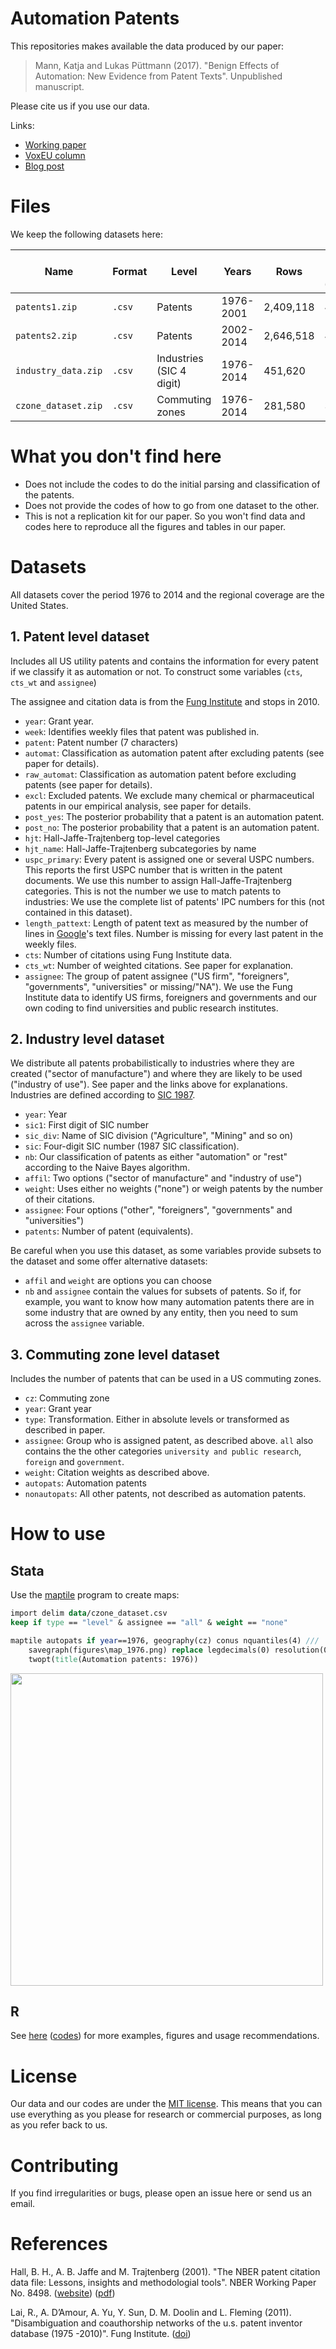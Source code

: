# Automation Patents

This repositories makes available the data produced by our paper: 

>Mann, Katja and Lukas Püttmann (2017). "Benign Effects of Automation: New Evidence from Patent Texts". Unpublished manuscript.

Please cite us if you use our data.

Links:

- [Working paper](https://papers.ssrn.com/sol3/papers.cfm?abstract_id=2959584)
- [VoxEU column](https://voxeu.org/article/benign-effects-automation-new-evidence)
- [Blog post](http://lukaspuettmann.com//2017/09/22/automation-patents-paper/)

# Files

We keep the following datasets here:

| Name | Format | Level | Years | Rows | Approx. size (zipped) |
| ------------- | ------------- | ------------- | ------------- | ------------- | ------------- | 
| `patents1.zip`  | `.csv` | Patents | 1976-2001 | 2,409,118 | 44 MB |
| `patents2.zip`  | `.csv` | Patents | 2002-2014 | 2,646,518 | 43 MB |
| `industry_data.zip`  | `.csv` | Industries (SIC 4 digit) | 1976-2014 | 451,620 | 12 MB |
| `czone_dataset.zip`  | `.csv` | Commuting zones | 1976-2014 | 281,580 | 3.4 MB |


# What you don't find here

- Does not include the codes to do the initial parsing and classification of the patents.
- Does not provide the codes of how to go from one dataset to the other.
- This is not a replication kit for our paper. So you won't find data and codes here to reproduce all the figures and tables in our paper.

# Datasets

All datasets cover the period 1976 to 2014 and the regional coverage are the United States. 

## 1. Patent level dataset

Includes all US utility patents and contains the information for every patent if we classify it as automation or not. To construct some variables (`cts`, `cts_wt` and `assignee`)

The assignee and citation data is from the [Fung Institute](https://github.com/funginstitute/downloads) and stops in 2010.

- `year`: Grant year.
- `week`: Identifies weekly files that patent was published in.
- `patent`: Patent number (7 characters)
- `automat`: Classification as automation patent after excluding patents (see paper for details).
- `raw_automat`: Classification as automation patent before excluding patents (see paper for details).
- `excl`: Excluded patents. We exclude many chemical or pharmaceutical patents in our empirical analysis, see paper for details.
- `post_yes`: The posterior probability that a patent is an automation patent.
- `post_no`: The posterior probability that a patent is an automation patent.
- `hjt`: Hall-Jaffe-Trajtenberg top-level categories
- `hjt_name`: Hall-Jaffe-Trajtenberg subcategories by name
- `uspc_primary`: Every patent is assigned one or several USPC numbers. This reports the first USPC number that is written in the patent documents. We use this number to assign Hall-Jaffe-Trajtenberg categories. This is not the number we use to match patents to industries: We use the complete list of patents' IPC numbers for this (not contained in this dataset). 
- `length_pattext`: Length of patent text as measured by the number of lines in [Google](https://www.google.com/googlebooks/uspto-patents-grants-text.html)'s text files. Number is missing for every last patent in the weekly files.
- `cts`: Number of citations using Fung Institute data.
- `cts_wt`: Number of weighted citations. See paper for explanation.
- `assignee`: The group of patent assignee ("US firm", "foreigners", "governments", "universities" or missing/"NA"). We use the Fung Institute data to identify US firms, foreigners and governments and our own coding to find universities and public research institutes. 


## 2. Industry level dataset

We distribute all patents probabilistically to industries where they are created ("sector of manufacture") and where they are likely to be used ("industry of use"). See paper and the links above for explanations. Industries are defined according to [SIC 1987](https://www.osha.gov/pls/imis/sic_manual.html).

- `year`: Year
- `sic1`: First digit of SIC number
- `sic_div`: Name of SIC division ("Agriculture", "Mining" and so on)
- `sic`: Four-digit SIC number (1987 SIC classification).
- `nb`: Our classification of patents as either "automation" or "rest" according to the Naive Bayes algorithm.
- `affil`: Two options ("sector of manufacture" and "industry of use")
- `weight`: Uses either no weights ("none") or weigh patents by the number of their citations.
- `assignee`: Four options ("other", "foreigners", "governments" and "universities")
- `patents`: Number of patent (equivalents).

Be careful when you use this dataset, as some variables provide subsets to the dataset and some offer alternative datasets:
- `affil` and `weight` are options you can choose
- `nb` and `assignee` contain the values for subsets of patents. So if, for example, you want to know how many automation patents there are in some industry that are owned by any entity, then you need to sum across the `assignee` variable.

## 3. Commuting zone level dataset

Includes the number of patents that can be used in a US commuting zones.

- `cz`: Commuting zone
- `year`: Grant year
- `type`: Transformation. Either in absolute levels or transformed as described in paper.
- `assignee`: Group who is assigned patent, as described above. `all` also contains the the other categories `university and public research`, `foreign` and `government`.
- `weight`: Citation weights as described above.
- `autopats`: Automation patents
- `nonautopats`: All other patents, not described as automation patents.


# How to use

## Stata

Use the [maptile](https://michaelstepner.com/maptile/) program to create maps:

```stata
import delim data/czone_dataset.csv
keep if type == "level" & assignee == "all" & weight == "none"

maptile autopats if year==1976, geography(cz) conus nquantiles(4) /// 
	savegraph(figures\map_1976.png) replace legdecimals(0) resolution(0.5) /// 
	twopt(title(Automation patents: 1976))
```

<img src="https://github.com/lpuettmann/automation-patents/blob/master/figures/map_1976.png" width="500">

## R

See [here](/explore.md) ([codes](https://github.com/lpuettmann/automation-patents/blob/master/explore.Rmd)) for more examples, figures and usage recommendations.

# License

Our data and our codes are under the [MIT license](https://github.com/lpuettmann/automation-patents/blob/master/LICENSE.md). This means that you can use everything as you please for research or commercial purposes, as long as you refer back to us.

# Contributing

If you find irregularities or bugs, please open an issue here or send us an email.

# References

Hall, B. H., A. B. Jaffe and M. Trajtenberg (2001). "The NBER patent citation data file: Lessons, insights and methodologial tools". NBER Working Paper No. 8498. ([website](http://www.nber.org/patents/)) ([pdf](http://www.nber.org/papers/w8498.pdf))

Lai, R., A. D’Amour, A. Yu, Y. Sun, D. M. Doolin and L. Fleming (2011). "Disambiguation and coauthorship networks of the u.s. patent inventor database (1975 -2010)". Fung Institute. ([doi](https://doi.org/10.1016/j.respol.2014.01.012))
